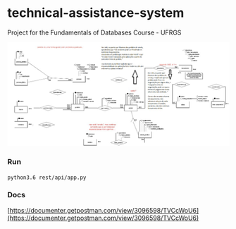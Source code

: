 # technical-assistance-system
Project for the Fundamentals of Databases Course - UFRGS


![modelling](./resources/modelling.jpeg)

### Run
```
python3.6 rest/api/app.py
```

### Docs
[https://documenter.getpostman.com/view/3096598/TVCcWoU6](https://documenter.getpostman.com/view/3096598/TVCcWoU6)